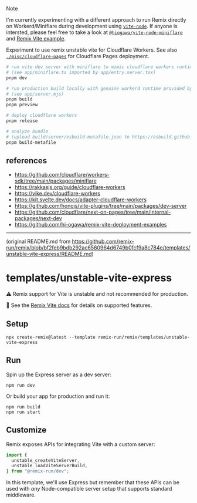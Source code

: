 > [!note]
> I'm currently experimenting with a different approach to run Remix directly on Workerd/Miniflare during development using [`vite-node`](https://github.com/vitest-dev/vitest/tree/main/packages/vite-node). If anyone is intersted, please feel free to take a look at [`@hiogawa/vite-node-miniflare`](https://github.com/hi-ogawa/vite-plugins/tree/main/packages/vite-node-miniflare) and [Remix Vite example](https://github.com/hi-ogawa/vite-plugins/tree/main/packages/vite-node-miniflare/examples/remix).

Experiment to use remix unstable vite for Cloudflare Workers. See also [`./misc/cloudflare-pages`](./misc/cloudflare-pages) for Cloudflare Pages deployment.

```sh
# run vite dev server with miniflare to mimic cloudflare workers runtime
# (see app/miniflare.ts imported by app/entry.server.tsx)
pnpm dev

# run production build locally with genuine workerd runtime provided by wrangler dev
# (see app/server.mjs)
pnpm build
pnpm preview

# deploy cloudflare workers
pnpm release

# analyze bundle
# (upload build/server/esbuild-metafile.json to https://esbuild.github.io/analyze/)
pnpm build-metafile
```

## references

- https://github.com/cloudflare/workers-sdk/tree/main/packages/miniflare
- https://rakkasjs.org/guide/cloudflare-workers
- https://vike.dev/cloudflare-workers
- https://kit.svelte.dev/docs/adapter-cloudflare-workers
- https://github.com/honojs/vite-plugins/tree/main/packages/dev-server
- https://github.com/cloudflare/next-on-pages/tree/main/internal-packages/next-dev
- https://github.com/hi-ogawa/remix-vite-deployment-examples

---

(original README.md from https://github.com/remix-run/remix/blob/bf2feb9bdb292ac6560964d6749b0fcf9a8c784e/templates/unstable-vite-express/README.md)

# templates/unstable-vite-express

⚠️ Remix support for Vite is unstable and not recommended for production.

📖 See the [Remix Vite docs][remix-vite-docs] for details on supported features.

## Setup

```shellscript
npx create-remix@latest --template remix-run/remix/templates/unstable-vite-express
```

## Run

Spin up the Express server as a dev server:

```shellscript
npm run dev
```

Or build your app for production and run it:

```shellscript
npm run build
npm run start
```

## Customize

Remix exposes APIs for integrating Vite with a custom server:

```ts
import {
  unstable_createViteServer,
  unstable_loadViteServerBuild,
} from "@remix-run/dev";
```

In this template, we'll use Express but remember that these APIs can be used with _any_ Node-compatible server setup that supports standard middleware.

[remix-vite-docs]: https://remix.run/docs/en/main/future/vite
